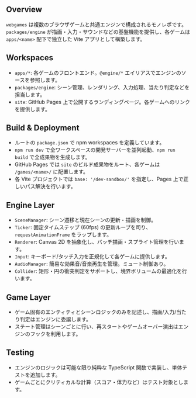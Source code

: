 ## Overview

`webgames` は複数のブラウザゲームと共通エンジンで構成されるモノレポです。
`packages/engine` が描画・入力・サウンドなどの基盤機能を提供し、各ゲームは
`apps/<name>` 配下で独立した Vite アプリとして構築します。

## Workspaces

- `apps/*`: 各ゲームのフロントエンド。`@engine/*` エイリアスでエンジンのソースを参照します。
- `packages/engine`: シーン管理、レンダリング、入力処理、当たり判定などを担当します。
- `site`: GitHub Pages 上で公開するランディングページ。各ゲームへのリンクを提供します。

## Build & Deployment

- ルートの `package.json` で npm workspaces を定義しています。
- `npm run dev` で全ワークスペースの開発サーバーを並列起動、`npm run build` で全成果物を生成します。
- GitHub Pages では `site` のビルド成果物をルート、各ゲームは `/games/<name>/` に配置します。
- 各 Vite プロジェクトでは `base: '/dev-sandbox/'` を指定し、Pages 上で正しいパス解決を行います。

## Engine Layer

- `SceneManager`: シーン遷移と現在シーンの更新・描画を制御。
- `Ticker`: 固定タイムステップ (60fps) の更新ループを司り、`requestAnimationFrame` をラップします。
- `Renderer`: Canvas 2D を抽象化し、バッチ描画・スプライト管理を行います。
- `Input`: キーボード/タッチ入力を正規化して各ゲームに提供します。
- `AudioManager`: 簡易な効果音/音楽再生を管理。ミュート制御あり。
- `Collider`: 矩形・円の衝突判定をサポートし、境界ボリュームの最適化を行います。

## Game Layer

- ゲーム固有のエンティティとシーンロジックのみを記述し、描画/入力/当たり判定はエンジンに委譲します。
- ステート管理はシーンごとに行い、再スタートやゲームオーバー演出はエンジンのフックを利用します。

## Testing

- エンジンのロジックは可能な限り純粋な TypeScript 関数で実装し、単体テストを追加します。
- ゲームごとにクリティカルな計算（スコア・体力など）はテスト対象とします。
